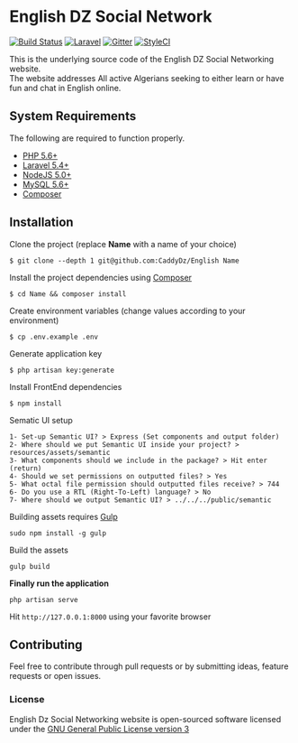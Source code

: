 # English DZ Social Network
[![Build Status](https://travis-ci.org/CaddyDz/English.svg?branch=master)](https://travis-ci.org/CaddyDz/English)
[![Laravel](https://img.shields.io/badge/Powered%20by-Laravel%20Framework-red.svg)](https://laravel.com/)
[![Gitter](https://img.shields.io/gitter/room/EnglishDz/Lobby.svg?style=flat-square)](https://gitter.im/EnglishDz/Lobby)
[![StyleCI](https://styleci.io/repos/69740118/shield?branch=master)](https://styleci.io/repos/69740118)  

This is the underlying source code of the English DZ Social Networking website.  
The website addresses All active Algerians seeking to either learn or have fun and chat in English online.  
## System Requirements

The following are required to function properly.

*	[PHP 5.6+](http://php.net/manual/en/install.php)
*   [Laravel 5.4+](https://laravel.com/docs/5.4#installation)
*   [NodeJS 5.0+](https://nodejs.org/en/)
*   [MySQL 5.6+](https://dev.mysql.com/doc/refman/5.7/en/installing.html)
*	[Composer](https://getcomposer.org/doc/00-intro.md)

## Installation

Clone the project (replace **Name** with a name of your choice)

``` shell
$ git clone --depth 1 git@github.com:CaddyDz/English Name
```

Install the project dependencies using [Composer](https://getcomposer.org/)

``` shell
$ cd Name && composer install
```

Create environment variables (change values according to your environment)

``` shell
$ cp .env.example .env
```

Generate application key

``` shell
$ php artisan key:generate
```

Install FrontEnd dependencies

``` shell
$ npm install
```

Sematic UI setup
``` shell
1- Set-up Semantic UI? > Express (Set components and output folder)
2- Where should we put Semantic UI inside your project? > resources/assets/semantic
3- What components should we include in the package? > Hit enter (return)
4- Should we set permissions on outputted files? > Yes
5- What octal file permission should outputted files receive? > 744
6- Do you use a RTL (Right-To-Left) language? > No
7- Where should we output Semantic UI? > ../../../public/semantic
```

Building assets requires [Gulp](http://gulpjs.com/)

``` shell
sudo npm install -g gulp
```

Build the assets

``` shell
gulp build
```

**Finally run the application**

``` shell
php artisan serve
```

Hit ``http://127.0.0.1:8000`` using your favorite browser

## Contributing

Feel free to contribute through pull requests or by submitting ideas, feature requests or open issues.  

### License

English Dz Social Networking website is open-sourced software licensed under the [GNU General Public License version 3](https://opensource.org/licenses/GPL-3.0)
